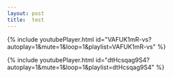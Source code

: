 ```yaml
---
layout: post
title:  test
---
```


{% include youtubePlayer.html id="VAFUK1mR-vs?autoplay=1&mute=1&loop=1&playlist=VAFUK1mR-vs" %}
<!-- https://www.youtube.com/watch?v=VAFUK1mR-vs -->
{% include youtubePlayer.html id="dtHcsqag9S4?autoplay=1&mute=1&loop=1&playlist=dtHcsqag9S4" %}


